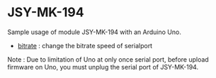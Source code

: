 # JSY-MK-194

Sample usage of module JSY-MK-194 with an Arduino Uno.

- [bitrate](bitrate/) : change the bitrate speed of serialport

Note : Due to limitation of Uno at only once serial port, before upload firmware on Uno, you must unplug the serial port of JSY-MK-194.
